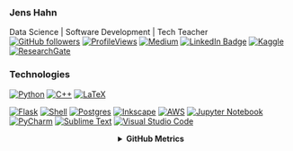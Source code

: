 ### Jens Hahn
Data Science | Software Development | Tech Teacher     
[![GitHub followers](https://img.shields.io/github/followers/derhahn?label=Follow&style=social)](https://github.com/derhahn/?tab=follow)
[![ProfileViews](https://komarev.com/ghpvc/?username=derhahn&color=red&style=flat)](https://komarev.com/ghpvc/?username=derhahn)
[![Medium](https://img.shields.io/badge/Medium-12100E?style=flat&logo=medium&logoColor=white)](https://medium.com/@derhahn85)
[![LinkedIn Badge](https://img.shields.io/badge/-LinkedIn-blue?style=social&logo=Linkedin&logoColor=blue&link=https://www.linkedin.com/in/derhahn/)](https://www.linkedin.com/in/derhahn/)
[![Kaggle](https://img.shields.io/badge/Kaggle-035a7d?style=flat&logo=kaggle&logoColor=white)](https://www.kaggle.com/derhahn)
[![ResearchGate](https://img.shields.io/badge/ResearchGate-00CCBB?style=flat&logo=ResearchGate&logoColor=white)](https://www.researchgate.net/profile/Jens-Hahn-3)

### Technologies
[![Python](https://img.shields.io/static/v1?label=&message=Python&color=3776AB&logo=Python&logoColor=FFFFFF)](https://www.python.org/)
[![C++](https://img.shields.io/badge/c++-%2300599C.svg?style=flat&logo=c%2B%2B&logoColor=white)](https://isocpp.org/)
[![LaTeX](https://img.shields.io/badge/latex-%23008080.svg?style=flat&logo=latex&logoColor=white)](https://www.latex-project.org/)    

[![Flask](https://img.shields.io/static/v1?label=&message=Flask&color=000000&logo=Flask&logoColor=FFFFFF)](https://flask.palletsprojects.com/en/2.1.x/)
[![Shell](https://img.shields.io/static/v1?label=&message=Shell&color=4EAA25&logo=GNU%20Bash&logoColor=FFFFFF)](https://www.gnu.org/)
[![Postgres](https://img.shields.io/badge/postgres-%23316192.svg?style=flat&logo=postgresql&logoColor=white)](https://www.postgresql.org/)
[![Inkscape](https://img.shields.io/badge/Inkscape-e0e0e0?style=flat&logo=inkscape&logoColor=080A13)](https://inkscape.org/)
[![AWS](https://img.shields.io/badge/AWS-%23FF9900.svg?style=flat&logo=amazon-aws&logoColor=white)](https://aws.amazon.com/)
[![Jupyter Notebook](https://img.shields.io/badge/jupyter-%23FA0F00.svg?style=flat&logo=jupyter&logoColor=white)](https://jupyter.org/)
[![PyCharm](https://img.shields.io/badge/pycharm-143?style=flat&logo=pycharm&logoColor=black&color=black&labelColor=green)](https://www.jetbrains.com/pycharm/)
[![Sublime Text](https://img.shields.io/badge/sublime_text-%23575757.svg?style=flat&logo=sublime-text&logoColor=important)](https://www.sublimetext.com/)
[![Visual Studio Code](https://img.shields.io/badge/Visual%20Studio%20Code-0078d7.svg?style=flat&logo=visual-studio-code&logoColor=white)](https://code.visualstudio.com/)

<div align="center">
    <details>
        <summary><b>GitHub Metrics</b></summary>
    <br>
<img src="https://metrics.lecoq.io/derhahn?template=classic&isocalendar=1&followup=1&tweets=1&achievements=1&isocalendar.duration=half-year&followup.sections=repositories&followup.indepth=false&achievements.threshold=C&achievements.secrets=true&achievements.display=detailed&achievements.limit=0&achievements.ignored=follower%2C%20gister%2C%20member%2C%20forker%2C%20inspirer%2C%20influencer%2C%20worker&tweets.attachments=false&tweets.limit=2&tweets.user=derhahn&config.timezone=Europe">
    </details>
</div>

<!--
**derHahn/derHahn** is a ✨ _special_ ✨ repository because its `README.md` (this file) appears on your GitHub profile.

Here are some ideas to get you started:

- 🔭 I’m currently working on ...
- 🌱 I’m currently learning ...
- 👯 I’m looking to collaborate on ...
- 🤔 I’m looking for help with ...
- 💬 Ask me about ...
- 📫 How to reach me: ...
- 😄 Pronouns: ...
- ⚡ Fun fact: ...
-->
